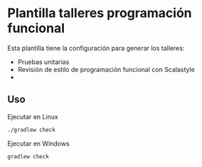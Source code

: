 # Plantilla talleres programación funcional

Esta plantilla tiene la configuración para generar los talleres:

* Pruebas unitarias
* Revisión de estilo de programación funcional con Scalastyle
*

## Uso

Ejecutar en Linux

```bash
./gradlew check
```

Ejecutar en Windows

```bash
gradlew check
```


